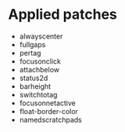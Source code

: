 # Applied patches
* alwayscenter 
* fullgaps 
* pertag
* focusonclick
* attachbelow
* status2d
* barheight
* switchtotag
* focusonnetactive
* float-border-color
* namedscratchpads
